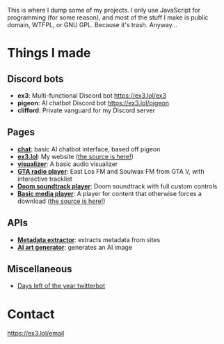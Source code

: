This is where I dump some of my projects. I only use JavaScript for programming (for some reason), and most of the stuff I make is public domain, WTFPL, or GNU GPL. Because it's trash. Anyway...

# Things I made
## Discord bots
- **ex3**: Multi-functional Discord bot
https://ex3.lol/ex3
- **pigeon**: AI chatbot Discord bot
https://ex3.lol/pigeon
- **clifford**: Private vanguard for my Discord server
## Pages
- [**chat**](https://chat.ex3.lol): basic AI chatbot interface, based off pigeon
- [**ex3.lol**](https://ex3.lol): My website ([the source is here!](https://github.com/exerinity/ex3.lol))
- [**visualizer**](https://visualizer.ex3.lol): A basic audio visualizer
- [**GTA radio player**](https://radio.ex3.lol): East Los FM and Soulwax FM from GTA V, with interactive tracklist
- [**Doom soundtrack player**](https://doom-ost.ex3.lol): Doom soundtrack with full custom controls
- [**Basic media player**](https://i.ex3.lol): A player for content that otherwise forces a download ([the source is here!](https://github.com/exerinity/basic-player))
## APIs
- [**Metadata extractor**](https://metadata.ex3.lol/?site=): extracts metadata from sites
- [**AI art generator**](https://aigen.ex3.lol/?prompt=): generates an AI image
## Miscellaneous
- [Days left of the year twitterbot](https://twitter.com/daysleft_202_)

# Contact
https://ex3.lol/email
